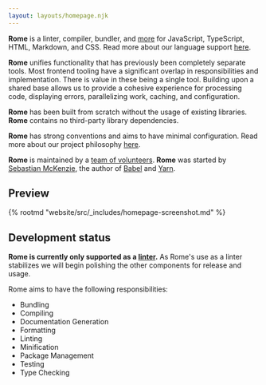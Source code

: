 ```yaml
---
layout: layouts/homepage.njk
---
```


<!--
# The Rome Frontend Toolchain
-->

**Rome** is a linter, compiler, bundler, and [more](https://romefrontend.dev/#development-status) for JavaScript, TypeScript, HTML, Markdown, and CSS. Read more about our language support [here](https://romefrontend.dev/docs/language-support).

**Rome** unifies functionality that has previously been completely separate tools. Most frontend tooling have a significant overlap in responsibilities and implementation. There is value in these being a single tool. Building upon a shared base allows us to provide a cohesive experience for processing code, displaying errors, parallelizing work, caching, and configuration.

**Rome** has been built from scratch without the usage of existing libraries. **Rome** contains no third-party library dependencies.

**Rome** has strong conventions and aims to have minimal configuration. Read more about our project philosophy [here](https://romefrontend.dev/about).

**Rome** is maintained by a [team of volunteers](https://romefrontend.dev/contributing/team). **Rome** was started by [Sebastian McKenzie](https://twitter.com/sebmck), the author of [Babel](https://babeljs.io) and [Yarn](https://yarnpkg.com).

## Preview

{% rootmd "website/src/_includes/homepage-screenshot.md" %}

## Development status

**Rome is currently only supported as a [linter](/docs/lint).** As Rome's use as a linter stabilizes we will begin polishing the other components for release and usage.

Rome aims to have the following responsibilities:

- Bundling
- Compiling
- Documentation Generation
- Formatting
- Linting
- Minification
- Package Management
- Testing
- Type Checking
